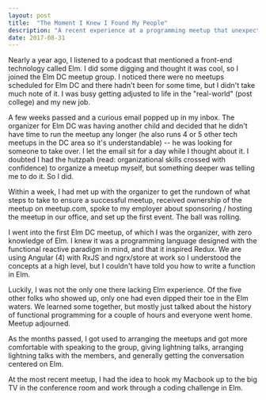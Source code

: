```yaml
---
layout: post
title:  "The Moment I Knew I Found My People" 
description: "A recent experience at a programming meetup that unexpectedly resulted in many feels." 
date: 2017-08-31
---
```


Nearly a year ago, I listened to a podcast that mentioned a front-end technology called Elm. I did some digging and thought it was cool, so I joined the Elm DC meetup group. I noticed there were no meetups scheduled for Elm DC and there hadn't been for some time, but I didn't take much note of it. I was busy getting adjusted to life in the "real-world" (post college) and my new job. 

A few weeks passed and a curious email popped up in my inbox. The organizer for Elm DC was having another child and decided that he didn't have time to run the meetup any longer (he also runs 4 or 5 other tech meetups in the DC area so it's understandable) -- he was looking for someone to take over. I let the email sit for a day while I thought about it. I doubted I had the hutzpah (read: organizational skills crossed with confidence) to organize a meetup myself, but something deeper was telling me to do it. So I did. 

Within a week, I had met up with the organizer to get the rundown of what steps to take to ensure a successful meetup, received ownership of the meetup on meetup.com, spoke to my employer about sponsoring / hosting the meetup in our office, and set up the first event. The ball was rolling. 

I went into the first Elm DC meetup, of which I was the organizer, with zero knowledge of Elm. I knew it was a programming language designed with the functional reactive paradigm in mind, and that it inspired Redux. We are using Angular (4) with RxJS and ngrx/store at work so I understood the concepts at a high level, but I couldn't have told you how to write a function in Elm. 

Luckily, I was not the only one there lacking Elm experience. Of the five other folks who showed up, only one had even dipped their toe in the Elm waters. We learned some together, but mostly just talked about the history of functional programming for a couple of hours and everyone went home. Meetup adjourned.

As the months passed, I got used to arranging the meetups and got more comfortable with speaking to the group, giving lightning talks, arranging lightning talks with the members, and generally getting the conversation centered on Elm. 

At the most recent meetup, I had the idea to hook my Macbook up to the big TV in the conference room and work through a coding challenge in Elm.